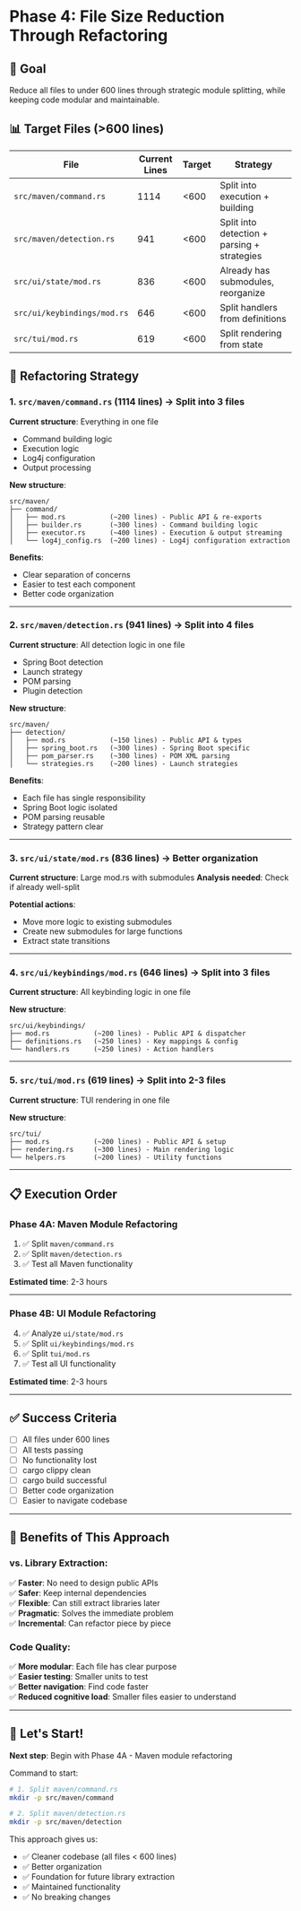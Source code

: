 # Phase 4: File Size Reduction Through Refactoring

## 🎯 Goal
Reduce all files to under 600 lines through strategic module splitting, while keeping code modular and maintainable.

## 📊 Target Files (>600 lines)

| File | Current Lines | Target | Strategy |
|------|---------------|--------|----------|
| `src/maven/command.rs` | 1114 | <600 | Split into execution + building |
| `src/maven/detection.rs` | 941 | <600 | Split into detection + parsing + strategies |
| `src/ui/state/mod.rs` | 836 | <600 | Already has submodules, reorganize |
| `src/ui/keybindings/mod.rs` | 646 | <600 | Split handlers from definitions |
| `src/tui/mod.rs` | 619 | <600 | Split rendering from state |

## 🔧 Refactoring Strategy

### 1. `src/maven/command.rs` (1114 lines) → Split into 3 files

**Current structure**: Everything in one file
- Command building logic
- Execution logic  
- Log4j configuration
- Output processing

**New structure**:
```
src/maven/
├── command/
│   ├── mod.rs           (~200 lines) - Public API & re-exports
│   ├── builder.rs       (~300 lines) - Command building logic
│   ├── executor.rs      (~400 lines) - Execution & output streaming
│   └── log4j_config.rs  (~200 lines) - Log4j configuration extraction
```

**Benefits**:
- Clear separation of concerns
- Easier to test each component
- Better code organization

---

### 2. `src/maven/detection.rs` (941 lines) → Split into 4 files

**Current structure**: All detection logic in one file
- Spring Boot detection
- Launch strategy
- POM parsing
- Plugin detection

**New structure**:
```
src/maven/
├── detection/
│   ├── mod.rs           (~150 lines) - Public API & types
│   ├── spring_boot.rs   (~300 lines) - Spring Boot specific
│   ├── pom_parser.rs    (~300 lines) - POM XML parsing
│   └── strategies.rs    (~200 lines) - Launch strategies
```

**Benefits**:
- Each file has single responsibility
- Spring Boot logic isolated
- POM parsing reusable
- Strategy pattern clear

---

### 3. `src/ui/state/mod.rs` (836 lines) → Better organization

**Current structure**: Large mod.rs with submodules
**Analysis needed**: Check if already well-split

**Potential actions**:
- Move more logic to existing submodules
- Create new submodules for large functions
- Extract state transitions

---

### 4. `src/ui/keybindings/mod.rs` (646 lines) → Split into 3 files

**Current structure**: All keybinding logic in one file

**New structure**:
```
src/ui/keybindings/
├── mod.rs           (~200 lines) - Public API & dispatcher
├── definitions.rs   (~250 lines) - Key mappings & config
└── handlers.rs      (~250 lines) - Action handlers
```

---

### 5. `src/tui/mod.rs` (619 lines) → Split into 2-3 files

**Current structure**: TUI rendering in one file

**New structure**:
```
src/tui/
├── mod.rs           (~200 lines) - Public API & setup
├── rendering.rs     (~300 lines) - Main rendering logic
└── helpers.rs       (~200 lines) - Utility functions
```

---

## 📋 Execution Order

### Phase 4A: Maven Module Refactoring
1. ✅ Split `maven/command.rs`
2. ✅ Split `maven/detection.rs`
3. ✅ Test all Maven functionality

**Estimated time**: 2-3 hours

---

### Phase 4B: UI Module Refactoring
4. ✅ Analyze `ui/state/mod.rs`
5. ✅ Split `ui/keybindings/mod.rs`
6. ✅ Split `tui/mod.rs`
7. ✅ Test all UI functionality

**Estimated time**: 2-3 hours

---

## ✅ Success Criteria

- [ ] All files under 600 lines
- [ ] All tests passing
- [ ] No functionality lost
- [ ] cargo clippy clean
- [ ] cargo build successful
- [ ] Better code organization
- [ ] Easier to navigate codebase

---

## 🎯 Benefits of This Approach

### vs. Library Extraction:
✅ **Faster**: No need to design public APIs  
✅ **Safer**: Keep internal dependencies  
✅ **Flexible**: Can still extract libraries later  
✅ **Pragmatic**: Solves the immediate problem  
✅ **Incremental**: Can refactor piece by piece  

### Code Quality:
✅ **More modular**: Each file has clear purpose  
✅ **Easier testing**: Smaller units to test  
✅ **Better navigation**: Find code faster  
✅ **Reduced cognitive load**: Smaller files easier to understand  

---

## 🚀 Let's Start!

**Next step**: Begin with Phase 4A - Maven module refactoring

Command to start:
```bash
# 1. Split maven/command.rs
mkdir -p src/maven/command

# 2. Split maven/detection.rs  
mkdir -p src/maven/detection
```

This approach gives us:
- ✅ Cleaner codebase (all files < 600 lines)
- ✅ Better organization
- ✅ Foundation for future library extraction
- ✅ Maintained functionality
- ✅ No breaking changes

